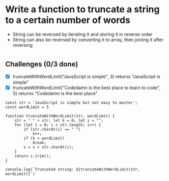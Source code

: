 # Write a function to truncate a string to a certain number of words
* String can be reversed by iterating it and storing it in reverse order
* String can also be reversed by converting it to array, then joining it after reversing

#
<h2>Challenges (0/3 done)</h2>


 - [X] truncateWithWordLimit("JavaScript is simple", 3) returns "JavaScript is simple"
 - [X] truncateWithWordLimit("Codedamn is the best place to learn to code", 5) returns "Codedamn is the best place"
<!--  - [X] reverseAString("codedamn") should return "nmadedoc" -->

```
const str = 'JavaScript is simple but not easy to master';
const wordLimit = 3

function truncateWithWordLimit(str, wordLimit) {
    str = " " + str; let k = 0; let s = "";
    for (let i = 0; i < str.length; i++) {
        if (str.charAt(i) == " ")
            k++;
        if (k > wordLimit)
            break;
        s = s + str.charAt(i);
    }
    return s.trim();
}

console.log(`Truncated string: ${truncateWithWordLimit(str, wordLimit)}`)


```

<!--  - <a href="https://developer.mozilla.org/en-US/docs/Web/JavaScript/Reference/Global_Objects/Math/random">Link</a>
  - <a href="https://stackoverflow.com/questions/1527803/generating-random-whole-numbers-in-javascript-in-a-specific-range">Link</a> -->
